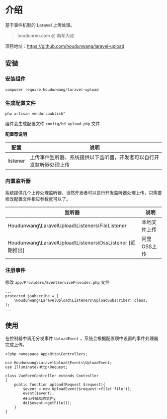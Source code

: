 # 介绍

基于事件机制的 Laravel 上传处理。

> houdunren.com @ 向军大叔  

项目地址：https://github.com/houdunwang/laravel-upload

## 安装

### 安装组件

```
composer require houdunwang/laravel-upload
```

### 生成配置文件

```
php artisan vendor:publish"
```
组件会生成配置文件 `config/hd_upload.php` 文件

**配置荐说明**

| 配置     | 说明                                                         |
| -------- | ------------------------------------------------------------ |
| listener | 上传事件监听器，系统提供以下监听器，开发者可以自行开发监听器处理上传 |

### 内置监听器

系统提供几个上传处理监听器，当然开发者可以自行开发监听器处理上传，只需要修改配置文件相应参数就可以了。

| 监听器                                                    | 说明         |
| --------------------------------------------------------- | ------------ |
| Houdunwang\LaravelUpload\Listeners\FileListener           | 本地文件上传 |
| Houdunwang\LaravelUpload\Listeners\OssListener [近期推出] | 阿里OSS上传  |

### 注册事件
修改 `app/Providers/EventServiceProvider.php` 文件
```
...
protected $subscribe = [
    \Houdunwang\LaravelUpload\Listeners\UploadSubscriber::class,
];
...
```

## 使用

在控制器中调用分发事件 `UploadEvent` ，系统会根据配置项中设置的事件处理器完成上传。

```
<?php namespace App\Http\Controllers;

use Houdunwang\LaravelUpload\Events\UploadEvent;
use Illuminate\Http\Request;

class VueFormController extends Controller
{
    public function upload(Request $request){
        $event = new UploadEvent($request->file('file'));
        event($event);
        ##上传成功的文件y
        dd($event->getFile());
    }
}
```

